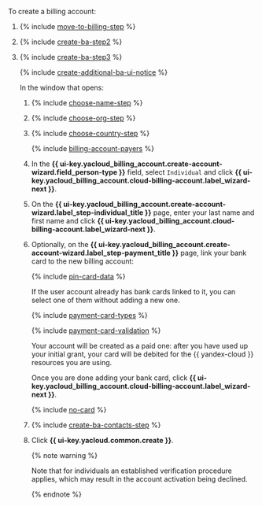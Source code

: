 To create a billing account:

1. {% include [move-to-billing-step](../../billing/_includes/move-to-billing-step.md) %}
1. {% include [create-ba-step2](../../billing/_includes/create-ba-step2.md) %}
1. {% include [create-ba-step3](../../billing/_includes/create-ba-step3.md) %}

   {% include [create-additional-ba-ui-notice](../../billing/_includes/create-additional-ba-ui-notice.md) %}

   In the window that opens:

   1. {% include [choose-name-step](../../billing/_includes/choose-name-step.md) %}
   1. {% include [choose-org-step](../../billing/_includes/choose-org-step.md) %}
   1. {% include [choose-country-step](../../billing/_includes/choose-country-step.md) %}
  
      {% include [billing-account-payers](../../billing/_includes/billing-account-payers.md) %}

   1. In the **{{ ui-key.yacloud_billing_account.create-account-wizard.field_person-type }}** field, select `Individual` and click **{{ ui-key.yacloud_billing_account.cloud-billing-account.label_wizard-next }}**.
   1. On the **{{ ui-key.yacloud_billing_account.create-account-wizard.label_step-individual_title }}** page, enter your last name and first name and click **{{ ui-key.yacloud_billing_account.cloud-billing-account.label_wizard-next }}**.
   1. Optionally, on the **{{ ui-key.yacloud_billing_account.create-account-wizard.label_step-payment_title }}** page, link your bank card to the new billing account:
   
      {% include [pin-card-data](pin-card-data.md) %}

      If the user account already has bank cards linked to it, you can select one of them without adding a new one.
  
      {% include [payment-card-types](payment-card-types.md) %}
  
      {% include [payment-card-validation](payment-card-validation.md) %}

      Your account will be created as a paid one: after you have used up your initial grant, your card will be debited for the {{ yandex-cloud }} resources you are using. 

      Once you are done adding your bank card, click **{{ ui-key.yacloud_billing_account.cloud-billing-account.label_wizard-next }}**.

      {% include [no-card](create-ba-without-card.md) %}

   1. {% include [create-ba-contacts-step](../../billing/_includes/create-ba-contacts-step.md) %}
   1. Click **{{ ui-key.yacloud.common.create }}**.

      {% note warning %}

      Note that for individuals an established verification procedure applies, which may result in the account activation being declined.
      
      {% endnote %}